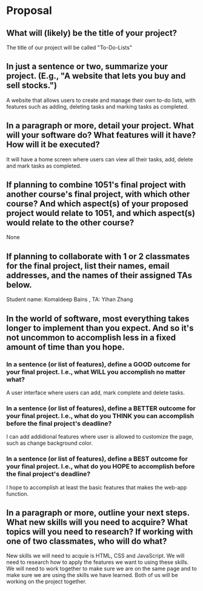 # Proposal

## What will (likely) be the title of your project?

The title of our project will be called "To-Do-Lists"

## In just a sentence or two, summarize your project. (E.g., "A website that lets you buy and sell stocks.")

A website that allows users to create and manage their own to-do lists, with features such as adding, deleting tasks and marking tasks as completed.

## In a paragraph or more, detail your project. What will your software do? What features will it have? How will it be executed?

It will have a home screen where users can view all their tasks, add, delete and mark tasks as completed.

## If planning to combine 1051's final project with another course's final project, with which other course? And which aspect(s) of your proposed project would relate to 1051, and which aspect(s) would relate to the other course?

None

## If planning to collaborate with 1 or 2 classmates for the final project, list their names, email addresses, and the names of their assigned TAs below.

Student name: Komaldeep Bains , TA: Yihan Zhang 

## In the world of software, most everything takes longer to implement than you expect. And so it's not uncommon to accomplish less in a fixed amount of time than you hope.

### In a sentence (or list of features), define a GOOD outcome for your final project. I.e., what WILL you accomplish no matter what?

A user interface where users can add, mark complete and delete tasks.

### In a sentence (or list of features), define a BETTER outcome for your final project. I.e., what do you THINK you can accomplish before the final project's deadline?

I can add addidional features where user is allowed to customize the page, such as change background color. 

### In a sentence (or list of features), define a BEST outcome for your final project. I.e., what do you HOPE to accomplish before the final project's deadline?

I hope to accomplish at least the basic features that makes the web-app function. 

## In a paragraph or more, outline your next steps. What new skills will you need to acquire? What topics will you need to research? If working with one of two classmates, who will do what?

New skills we will need to acquie is HTML, CSS and JavaScript. We will need to research how to apply the features we want to using these skills. We will need to work together to make sure we are on the same page and to make sure we are using the skills we have learned. Both of us will be working on the project together.
